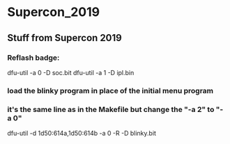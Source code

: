 # Supercon_2019
## Stuff from Supercon 2019

### Reflash badge:

dfu-util -a 0 -D soc.bit
dfu-util -a 1 -D ipl.bin


### load the blinky program in place of the initial menu program
### it's the same line as in the Makefile but change the "-a 2" to "-a 0"

dfu-util -d 1d50:614a,1d50:614b -a 0 -R -D blinky.bit


